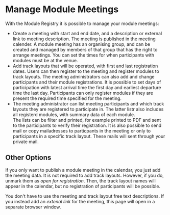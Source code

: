 ﻿# Manage Module Meetings
With the Module Registry it is possible to manage your module meetings:
- Create a meeting with start and end date, and a description or external link to meeting description. 
The meeting is published in the meeting calender. 
A module meeting has an organising group, and can be created and managed by members of that group that has the right to arrange meetings.
You can set the times for when participants with modules must be at the venue.
- Add track layouts that will be operated, with first and last registration dates.
Users can then register to the meeting and register modules to track layouts. 
The meeting administrators can also add and change participants and their module registrations.
It is possible to set days of participation with latest arrival time the first day and earliest departure time the last day.
Participants can only register modules if they are present the required time specified for the meeting.
- The meeting administrator can list meeting participants and which track layouts they are registered to participate in.
The latter listr also includes all registerd modules, with summary data of each module.  
The lists can be filter and printed, for example printed to PDF and sent to the participants to verify their registration. 
It is also possible to send mail or copy mailadresses to particpants in the meeting or only to participants in a specific track layout.
These mails will sent through your private mail.

## Other Options
If you only want to publish a module meeting in the calendar, you just add the meeting data. 
It is not required to add track layouts. 
However, if you do, unmark them as *open for registration*.
Then, the track layout names will appear in the calendar, but no registration of participants will be possible.

You don't have to use the meeting and track layout free text descriptions. 
If you instead add an *extenal link* for the meeting, this page will open in a separate browser window. 
